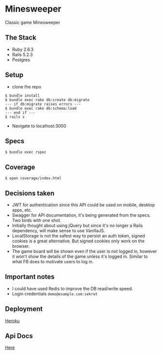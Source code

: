 # Minesweeper

Classic game Minesweeper

## The Stack

* Ruby 2.6.3
* Rails 5.2.3
* Postgres

## Setup

* clone the repo

```
$ bundle install
$ bundle exec rake db:create db:migrate
--- if db:migrate raises errors ---
$ bundle exec rake db:schema:load
--- end if ---
$ rails s
```

* Navigate to localhost:3000

## Specs

`$ bundle exec rspec`

## Coverage

`$ open coverage/index.html`

## Decisions taken

- JWT for authentication since this API could be used on mobile, desktop apps, etc.
- Swagger for API documentation, it's being generated from the specs. Two birds with one shot.
- Initially thought about using jQuery but since it's no longer a Rails dependency, will make sense to use VanillaJS.
- LocalStorage is not the safest way to persist an auth token, signed cookies is a great alternative. But signed cookies only work on the browser.
- The game board will be shown even if the user is not logged in, however it won't show the details of the game unless it's logged in. Similar to what FB does to motivate users to log in.

## Important notes

- I could have used Redis to improve the DB read/write speed.
- Login credentials `demo@example.com:sekret`

## Deployment

[Heroku](https://victor-h-minesweeper.herokuapp.com/)

## Api Docs

[Here](https://victor-h-minesweeper.herokuapp.com/api-docs/index.html)
